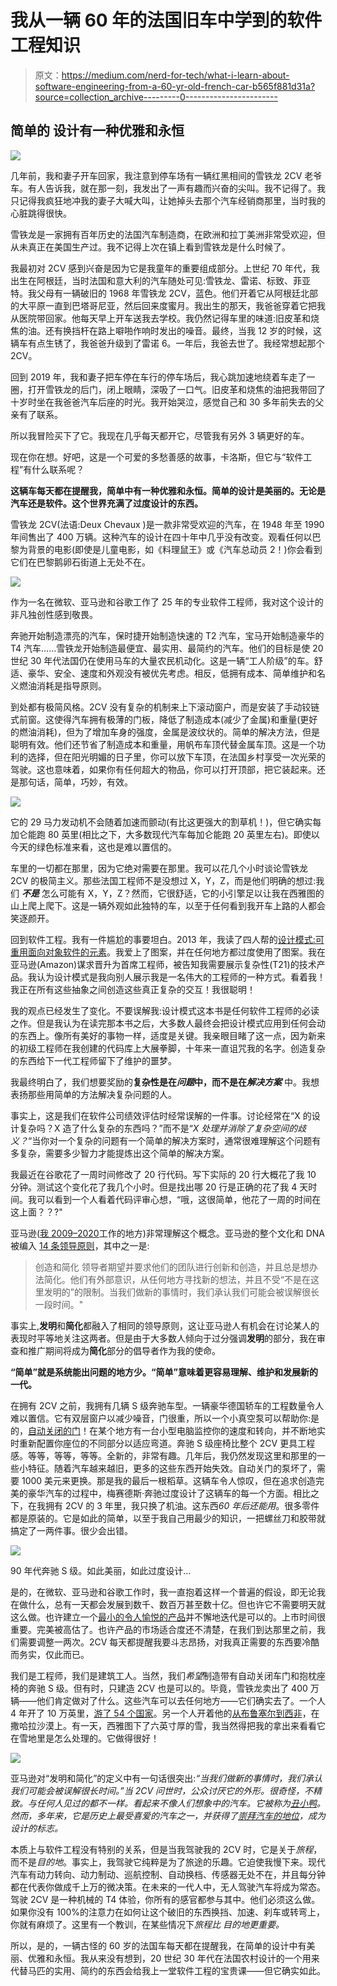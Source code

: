 # 我从一辆 60 年的法国旧车中学到的软件工程知识

> 原文：<https://medium.com/nerd-for-tech/what-i-learn-about-software-engineering-from-a-60-yr-old-french-car-b565f881d31a?source=collection_archive---------0----------------------->

## 简单的 设计有一种优雅和永恒

![](img/314cb0d6ae4cf52a004de136f51364c8.png)

几年前，我和妻子开车回家，我注意到停车场有一辆红黑相间的雪铁龙 2CV 老爷车。有人告诉我，就在那一刻，我发出了一声有趣而兴奋的尖叫。我不记得了。我只记得我疯狂地冲我的妻子大喊大叫，让她掉头去那个汽车经销商那里，当时我的心脏跳得很快。

雪铁龙是一家拥有百年历史的法国汽车制造商，在欧洲和拉丁美洲非常受欢迎，但从未真正在美国生产过。我不记得上次在镇上看到雪铁龙是什么时候了。

我最初对 2CV 感到兴奋是因为它是我童年的重要组成部分。上世纪 70 年代，我出生在阿根廷，当时法国和意大利的汽车随处可见:雪铁龙、雷诺、标致、菲亚特。我父母有一辆破旧的 1968 年雪铁龙 2CV，蓝色。他们开着它从阿根廷北部的大平原一直到巴塔哥尼亚，然后回来度蜜月。我出生的那天，我爸爸穿着它把我从医院带回家。他每天早上开车送我去学校。我仍然记得车里的味道:旧皮革和烧焦的油。还有换挡杆在路上噼啪作响时发出的噪音。最终，当我 12 岁的时候，这辆车有点生锈了，我爸爸升级到了雷诺 6。一年后，我爸去世了。我经常想起那个 2CV。

回到 2019 年，我和妻子把车停在车行的停车场后，我心跳加速地绕着车走了一圈，打开雪铁龙的后门，闭上眼睛，深吸了一口气。旧皮革和烧焦的油把我带回了十岁时坐在我爸爸汽车后座的时光。我开始哭泣，感觉自己和 30 多年前失去的父亲有了联系。

所以我冒险买下了它。我现在几乎每天都开它，尽管我有另外 3 辆更好的车。

现在你在想。好吧，这是一个可爱的多愁善感的故事，卡洛斯，但它与“软件工程”有什么联系呢？

**这辆车每天都在提醒我，简单中有一种优雅和永恒。简单的设计是美丽的。无论是汽车还是软件。这个世界充满了过度设计的东西。**

雪铁龙 2CV(法语:Deux Chevaux )是一款非常受欢迎的汽车，在 1948 年至 1990 年间售出了 400 万辆。这种汽车的设计在四十年中几乎没有改变。观看任何以巴黎为背景的电影(即使是儿童电影，如《料理鼠王》或《汽车总动员 2！)你会看到它们在巴黎鹅卵石街道上无处不在。

![](img/e3f6cf75249a09b438100cde9597d614.png)

作为一名在微软、亚马逊和谷歌工作了 25 年的专业软件工程师，我对这个设计的非凡独创性感到敬畏。

奔驰开始制造漂亮的汽车，保时捷开始制造快速的 T2 汽车，宝马开始制造豪华的 T4 汽车……雪铁龙开始制造最便宜、最实用、最简约的汽车。他们的目标是使 20 世纪 30 年代法国仍在使用马车的大量农民机动化。这是一辆“工人阶级”的车。舒适、豪华、安全、速度和外观没有被优先考虑。相反，低拥有成本、简单维护和名义燃油消耗是指导原则。

到处都有极简风格。2CV 没有复杂的机制来上下滚动窗户，而是安装了手动铰链式前窗。这使得汽车拥有极薄的门板，降低了制造成本(减少了金属)和重量(更好的燃油消耗)，但为了增加车身的强度，金属是波纹状的。简单的解决方法，但是聪明有效。他们还节省了制造成本和重量，用帆布车顶代替金属车顶。这是一个功利的选择，但在阳光明媚的日子里，你可以放下车顶，在法国乡村享受一次光荣的驾驶。这也意味着，如果你有任何超大的物品，你可以打开顶部，把它装起来。还是那句话，简单，巧妙，有效。

![](img/2de9ca132208e9d7c6e31b13ee9c1491.png)

它的 29 马力发动机不会随着加速而颤动(有比这更强大的割草机！)，但它确实每加仑能跑 80 英里(相比之下，大多数现代汽车每加仑能跑 20 英里左右)。即使以今天的绿色标准来看，这也是难以置信的。

车里的一切都在那里，因为它绝对需要在那里。我可以花几个小时谈论雪铁龙 2CV 的极简主义。那些法国工程师不是没想过 X，Y，Z，而是他们明确的想过:我们 ***不是*** 怎么可能有 X，Y，Z？然而，它很舒适，它的小引擎足以让我在西雅图的山上爬上爬下。这是一辆外观如此独特的车，以至于任何看到我开车上路的人都会笑逐颜开。

回到软件工程。我有一件尴尬的事要坦白。2013 年，我读了四人帮的[设计模式:可重用面向对象软件的元素](https://en.wikipedia.org/wiki/Design_Patterns)。我爱上了图案，并在任何地方都过度使用了图案。我在亚马逊(Amazon)谋求晋升为首席工程师，被告知我需要展示复杂性(T21)的技术产品。我认为设计模式是我向别人展示我是一名伟大的工程师的一种方式。看着我！我正在所有这些抽象之间创造这些真正复杂的交互！我很聪明！

我的观点已经发生了变化。不要误解我:设计模式这本书是任何软件工程师的必读之作。但是我认为在读完那本书之后，大多数人最终会把设计模式应用到任何会动的东西上。像所有美好的事物一样，适度是关键。我亲眼目睹了这一点，因为新来的初级工程师在我创建的代码库上大展拳脚，十年来一直诅咒我的名字。创造复杂的东西给下一代工程师留下了维护的噩梦。

我最终明白了，我们想要奖励的**复杂性是在*问题*中，而不是在*解决方案*** 中。我想表扬那些用简单的方法解决复杂问题的人。

事实上，这是我们在软件公司绩效评估时经常误解的一件事。讨论经常在“X 的设计复杂吗？X 造了什么复杂的东西吗？”而不是“*X 处理并消除了复杂空间的歧义？*“当你对一个复杂的问题有一个简单的解决方案时，通常很难理解这个问题有多复杂，需要多少智力才能提炼出这个简单的解决方案。

我最近在谷歌花了一周时间修改了 20 行代码。写下实际的 20 行大概花了我 10 分钟。测试这个变化花了我几个小时。但是找出哪 20 行是正确的花了我 4 天时间。我可以看到一个人看着代码评审心想，“哦，这很简单，他花了一周的时间在这上面？？?"

亚马逊([我 2009–2020](https://www.linkedin.com/feed/update/urn:li:activity:6879137570505265152?updateEntityUrn=urn%3Ali%3Afs_feedUpdate%3A%28V2%2Curn%3Ali%3Aactivity%3A6879137570505265152%29&lipi=urn%3Ali%3Apage%3Ad_flagship3_profile_view_base%3BTFyBv0czSP262UZAjpctlw%3D%3D)工作的地方)非常理解这个概念。亚马逊的整个文化和 DNA 被编入 [14 条领导原则](https://www.amazon.jobs/en/principles)，其中之一是:

> 创造和简化
> 领导者期望并要求他们的团队进行创新和创造，并且总是想办法简化。他们有外部意识，从任何地方寻找新的想法，并且不受“不是在这里发明的”的限制。当我们做新的事情时，我们承认我们可能会被误解很长一段时间。"

事实上,**发明**和**简化**都融入了相同的领导原则，这让亚马逊人有机会在讨论某人的表现时平等地关注这两者。但是由于大多数人倾向于过分强调**发明**的部分，我在审查和推广期间将成为**简化**部分的倡导者作为我的使命。

**“简单”就是系统能出问题的地方少。“简单”意味着更容易理解、维护和发展新的一代。**

在拥有 2CV 之前，我拥有几辆 S 级奔驰车型。一辆豪华德国轿车的工程数量令人难以置信。它有双层窗户以减少噪音，门很重，所以一个小真空泵可以帮助你:是的，[自动关闭的门](https://www.youtube.com/watch?v=346mnK91KGA)！在某个地方有一台小型电脑监控你的速度和转向，并不断地实时重新配置你座位的不同部分以适应弯道。奔驰 S 级座椅比整个 2CV 更具工程感。等等，等等，等等。全新的，非常有趣。几年后，我仍然发现这里和那里的一些小特征。随着汽车越来越旧，更多的这些东西开始失效。自动关门的泵坏了，需要 1000 美元来更换。那是我的最后一根稻草。这辆车令人惊叹，但在追求创造完美的豪华汽车的过程中，梅赛德斯·奔驰过度设计了这辆车的每一个方面。相比之下，在我拥有 2CV 的 3 年里，我只换了机油。这东西*60 年后还能用*。很多零件都是原装的。它是如此的简单，以至于我自己用最少的知识，一把螺丝刀和胶带就搞定了一两件事。很少会出错。

![](img/decad1d917acf5ffe7c31bae4bd2c98f.png)

90 年代奔驰 S 级。如此美丽，如此过度设计…

是的，在微软、亚马逊和谷歌工作时，我一直抱着这样一个普遍的假设，即无论我在做什么，总有一天都会发展到数千、数百万甚至数十亿。但也许它不需要明天就这么做。也许建立一个[最小的令人愉悦的产品](https://blogs.harvard.edu/lamont/2013/09/16/mdp-minimum-delightful-product/#:~:text=Minimum%20Viable%20Product%2C%20or%20%E2%80%9CMVP,and%20helps%20guide%20future%20development.)并不懈地迭代是可以的。上市时间很重要。完美被高估了。也许产品的市场适合度还不清楚，在我们到达那里之前，我们需要调整一两次。2CV 每天都提醒我要斗志昂扬，对我真正需要的东西要冷酷而务实，仅此而已。

我们是工程师，我们是建筑工人。当然，我们*希望*制造带有自动关闭车门和抱枕座椅的奔驰 S 级。但有时，只建造 2CV 也是可以的。毕竟，雪铁龙卖出了 400 万辆——他们肯定做对了什么。这些汽车可以去任何地方——它们确实去了。一个人 4 年开了 10 万英里，[游了 54 个国家](https://www.youtube.com/watch?v=DBXd6YlMuUo)。另一个人开着他的[从布鲁塞尔到西非](https://www.offbeattravelling.com/driving-a-citroen-2cv-to-the-western-sahara-in-africa/)，在撒哈拉沙漠上。有一天，西雅图下了六英寸厚的雪，我当然得把我的拿出来看看它在雪地里是怎么处理的。它做得很好！

![](img/6b5614a6179d1024da2f7f5cf15653eb.png)

亚马逊对“发明和简化”的定义中有一句话很突出:*“当我们做新的事情时，我们承认我们可能会被误解很长时间。”当 2CV 问世时，公众讨厌它的外形。很奇怪，不精致。与任何人见过的都不一样。看起来不像人们想象中的汽车。它被称为[丑小鸭](https://www.sunstar.com.ph/article/31606/local-news/-citroen-2cv-a-legendary-ugly-duckling)。然而，多年来，它是历史上最受喜爱的汽车之一，并获得了[崇拜汽车的地位](https://www.catawiki.com/en/stories/4359-top-10-iconic-cult-cars-according-to-our-expert)，成为设计的标志。*

本质上与软件工程没有特别的关系，但是当我驾驶我的 2CV 时，它是关于*旅程*，而不是*目的地*。事实上，我驾驶它纯粹是为了旅途的乐趣。它迫使我慢下来。现代汽车有动力转向、动力制动、巡航控制、自动换档、传感器无处不在，并且每分钟都在代表你做成千上万的微决策。在未来的一代人中，无人驾驶汽车将成为常态。驾驶 2CV 是一种机械的 T4 体验，你所有的感官都参与其中。他们必须这么做。如果你没有 100%的注意力在如何让这个破旧的东西换挡、加速、刹车或转弯上，你就有麻烦了。这里有一个教训，在某些情况下*旅程比* *目的地更重要。*

所以，是的，一辆古怪的 60 岁的法国车每天都在提醒我，在简单的设计中有美丽、优雅和永恒。我从来没有想到，20 世纪 30 年代在法国农村设计的一个用来代替马匹的实用、简约的东西会给我上一堂软件工程的宝贵课——但它确实如此。
